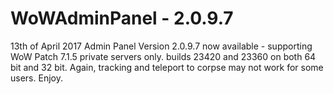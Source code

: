 # WoWAdminPanel - 2.0.9.7
13th of April 2017
Admin Panel Version 2.0.9.7  now available - supporting WoW Patch 7.1.5  private servers only.
builds 23420 and 23360 on both 64 bit and 32 bit.
Again, tracking and teleport to corpse may not work for some users. Enjoy.
